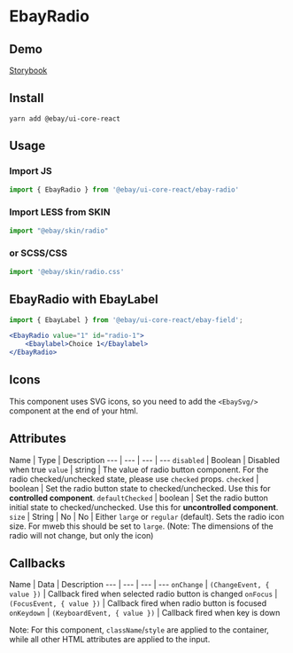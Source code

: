 # EbayRadio

## Demo
[Storybook](https://opensource.ebay.com/ebayui-core-react/main/?path=/story/form-input-ebay-radio--default)

## Install
```
yarn add @ebay/ui-core-react
```

## Usage

### Import JS
```jsx harmony
import { EbayRadio } from '@ebay/ui-core-react/ebay-radio'
```

### Import LESS from SKIN
```jsx harmony
import "@ebay/skin/radio"
```

### or SCSS/CSS
```jsx harmony
import '@ebay/skin/radio.css'
```

## EbayRadio with EbayLabel
```jsx harmony
import { EbayLabel } from '@ebay/ui-core-react/ebay-field';

<EbayRadio value="1" id="radio-1">
    <Ebaylabel>Choice 1</Ebaylabel>
</EbayRadio>
```

## Icons
This component uses SVG icons, so you need to add the `<EbaySvg/>` component at the end of your html.

## Attributes

Name | Type | Description
--- | --- | --- | ---
`disabled` | Boolean | Disabled when true
`value` | string | The value of radio button component. For the radio checked/unchecked state, please use `checked` props.
`checked` | boolean | Set the radio button state to checked/unchecked. Use this for **controlled component**.
`defaultChecked` | boolean | Set the radio button initial state to checked/unchecked. Use this for **uncontrolled component**.
`size` | String | No | No | Either `large` or `regular` (default). Sets the radio icon size. For mweb this should be set to `large`. (Note: The dimensions of the radio will not change, but only the icon)

## Callbacks
Name | Data | Description
--- | --- | --- | ---
`onChange` | `(ChangeEvent, { value })` | Callback fired when selected radio button is changed
`onFocus` | `(FocusEvent, { value })` | Callback fired when radio button is focused
`onKeydown` | `(KeyboardEvent, { value })` | Callback fired when key is down

Note: For this component, `className`/`style` are applied to the container, while all other HTML attributes are applied to the input.
